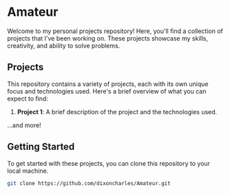 # Amateur

Welcome to my personal projects repository! Here, you'll find a collection of projects that I've been working on. These projects showcase my skills, creativity, and ability to solve problems.

## Projects

This repository contains a variety of projects, each with its own unique focus and technologies used. Here's a brief overview of what you can expect to find:

1. **Project 1**: A brief description of the project and the technologies used.

...and more!

## Getting Started

To get started with these projects, you can clone this repository to your local machine.

```bash
git clone https://github.com/dixoncharles/Amateur.git
